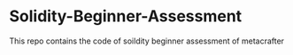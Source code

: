 # Solidity-Beginner-Assessment
This repo contains the code of soildity beginner assessment of metacrafter 
